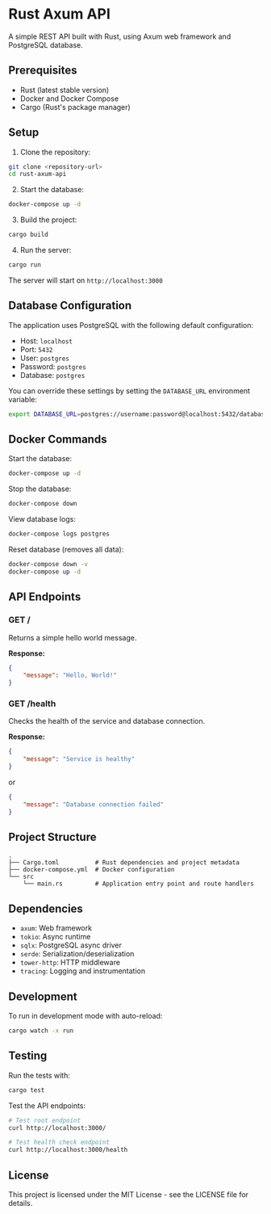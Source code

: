 # Rust Axum API

A simple REST API built with Rust, using Axum web framework and PostgreSQL database.

## Prerequisites

- Rust (latest stable version)
- Docker and Docker Compose
- Cargo (Rust's package manager)

## Setup

1. Clone the repository:
```bash
git clone <repository-url>
cd rust-axum-api
```

2. Start the database:
```bash
docker-compose up -d
```

3. Build the project:
```bash
cargo build
```

4. Run the server:
```bash
cargo run
```

The server will start on `http://localhost:3000`

## Database Configuration

The application uses PostgreSQL with the following default configuration:
- Host: `localhost`
- Port: `5432`
- User: `postgres`
- Password: `postgres`
- Database: `postgres`

You can override these settings by setting the `DATABASE_URL` environment variable:
```bash
export DATABASE_URL=postgres://username:password@localhost:5432/database_name
```

## Docker Commands

Start the database:
```bash
docker-compose up -d
```

Stop the database:
```bash
docker-compose down
```

View database logs:
```bash
docker-compose logs postgres
```

Reset database (removes all data):
```bash
docker-compose down -v
docker-compose up -d
```

## API Endpoints

### GET /
Returns a simple hello world message.

**Response:**
```json
{
    "message": "Hello, World!"
}
```

### GET /health
Checks the health of the service and database connection.

**Response:**
```json
{
    "message": "Service is healthy"
}
```
or
```json
{
    "message": "Database connection failed"
}
```

## Project Structure

```
.
├── Cargo.toml          # Rust dependencies and project metadata
├── docker-compose.yml  # Docker configuration
└── src
    └── main.rs         # Application entry point and route handlers
```

## Dependencies

- `axum`: Web framework
- `tokio`: Async runtime
- `sqlx`: PostgreSQL async driver
- `serde`: Serialization/deserialization
- `tower-http`: HTTP middleware
- `tracing`: Logging and instrumentation

## Development

To run in development mode with auto-reload:
```bash
cargo watch -x run
```

## Testing

Run the tests with:
```bash
cargo test
```

Test the API endpoints:
```bash
# Test root endpoint
curl http://localhost:3000/

# Test health check endpoint
curl http://localhost:3000/health
```


## License

This project is licensed under the MIT License - see the LICENSE file for details.

